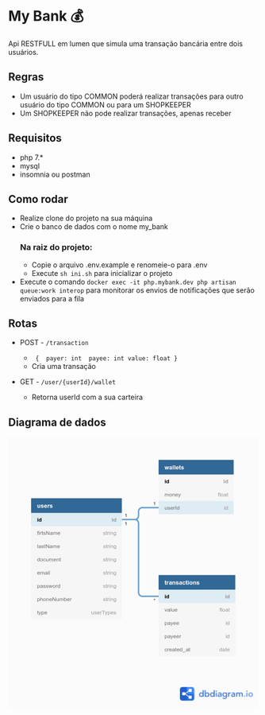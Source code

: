 # My Bank :moneybag:

Api RESTFULL em lumen que simula uma transação bancária entre dois usuários.

## Regras
- Um usuário do tipo COMMON poderá realizar transações para outro usuário do tipo COMMON ou para um SHOPKEEPER
- Um SHOPKEEPER não pode realizar transações, apenas receber

## Requisitos 
- php 7.*
- mysql 
- insomnia ou postman


## Como rodar

 - Realize clone do projeto na sua máquina
 - Crie o banco de dados com o nome my_bank 
    ### Na raiz do projeto: 
    - Copie o arquivo .env.example e renomeie-o para .env
    - Execute `sh ini.sh` para inicializar o projeto
 - Execute o comando `docker exec -it php.mybank.dev php artisan queue:work interop` para monitorar os envios de notificações que serão enviados para a fila


## Rotas

- POST - `/transaction `
   - `  { 
            payer: int 
            payee: int
            value: float
        }    
    `
    - Cria uma transação 

- GET - `/user/{userId}/wallet`
    - Retorna userId com a sua carteira

## Diagrama de dados
![Alt text](./diagramDatabase.png "Diagrama de dados")
